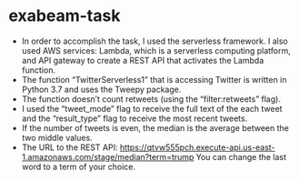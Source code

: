 # exabeam-task

- In order to accomplish the task, I used the serverless framework. I also used AWS services: Lambda, which is a serverless computing platform, and API gateway to create a REST API that activates the Lambda function.
- The function “TwitterServerless1” that is accessing Twitter is written in Python 3.7 and uses the Tweepy package.
- The function doesn’t count retweets (using the “filter:retweets” flag).
- I used the “tweet_mode” flag to receive the full text of the each tweet and the “result_type” flag to receive the most recent tweets.
- If the number of tweets is even, the median is the average between the two middle values.
- The URL to the REST API:
https://qtvw555pch.execute-api.us-east-1.amazonaws.com/stage/median?term=trump
You can change the last word to a term of your choice.
